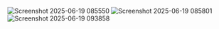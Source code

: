 ![Screenshot 2025-06-19 085550](https://github.com/user-attachments/assets/6ce980ca-6651-4c1a-ac4d-4721061b2361)
![Screenshot 2025-06-19 085801](https://github.com/user-attachments/assets/1898b59e-f168-4527-8819-926cea5c8912)
![Screenshot 2025-06-19 093858](https://github.com/user-attachments/assets/ff21c6cd-6a0d-486c-ba99-d3bc27b1392f)

